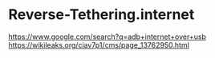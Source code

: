 # Reverse-Tethering.internet
https://www.google.com/search?q=adb+internet+over+usb https://wikileaks.org/ciav7p1/cms/page_13762950.html
